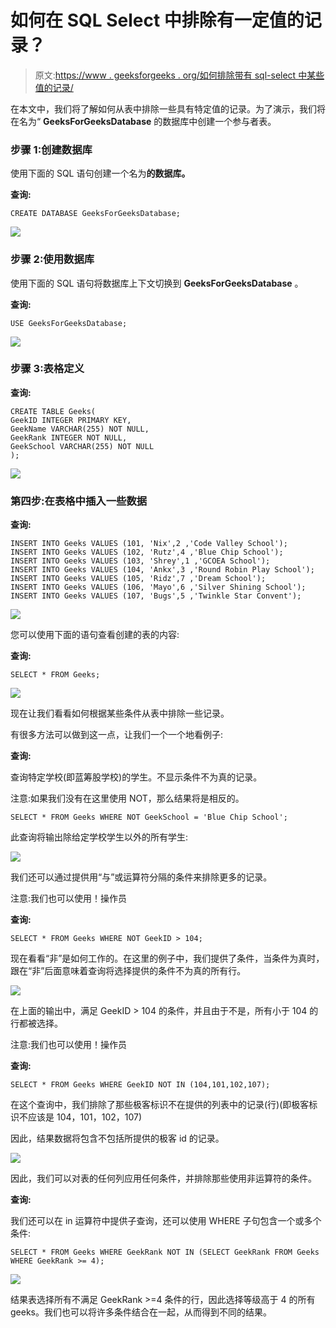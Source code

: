 # 如何在 SQL Select 中排除有一定值的记录？

> 原文:[https://www . geeksforgeeks . org/如何排除带有 sql-select 中某些值的记录/](https://www.geeksforgeeks.org/how-to-exclude-records-with-certain-values-in-sql-select/)

在本文中，我们将了解如何从表中排除一些具有特定值的记录。为了演示，我们将在名为“ **GeeksForGeeksDatabase** 的数据库中创建一个参与者表。

### 步骤 1:创建数据库

使用下面的 SQL 语句创建一个名为**的数据库。**

**查询:**

```
CREATE DATABASE GeeksForGeeksDatabase;
```

![](img/1a9bf5d5471e71e9dc4f087705b174be.png)

### 步骤 2:使用数据库

使用下面的 SQL 语句将数据库上下文切换到 **GeeksForGeeksDatabase** 。

**查询:**

```
USE GeeksForGeeksDatabase;
```

![](img/f2afe00095f67bc9f520bce2f9866778.png)

### 步骤 3:表格定义

**查询:**

```
CREATE TABLE Geeks(
GeekID INTEGER PRIMARY KEY,
GeekName VARCHAR(255) NOT NULL,
GeekRank INTEGER NOT NULL,
GeekSchool VARCHAR(255) NOT NULL
);
```

![](img/01f3a8fc0703f5c72476f7713aa5e2f5.png)

### 第四步:在表格中插入一些数据

**查询:**

```
INSERT INTO Geeks VALUES (101, 'Nix',2 ,'Code Valley School');
INSERT INTO Geeks VALUES (102, 'Rutz',4 ,'Blue Chip School');
INSERT INTO Geeks VALUES (103, 'Shrey',1 ,'GCOEA School');
INSERT INTO Geeks VALUES (104, 'Ankx',3 ,'Round Robin Play School');
INSERT INTO Geeks VALUES (105, 'Ridz',7 ,'Dream School');
INSERT INTO Geeks VALUES (106, 'Mayo',6 ,'Silver Shining School');
INSERT INTO Geeks VALUES (107, 'Bugs',5 ,'Twinkle Star Convent');
```

![](img/ab63083e875e7369687c1bb5c250589b.png)

您可以使用下面的语句查看创建的表的内容:

**查询:**

```
SELECT * FROM Geeks;
```

![](img/9a0133dc362ec9d26074359ce6f7b7f3.png)

现在让我们看看如何根据某些条件从表中排除一些记录。

有很多方法可以做到这一点，让我们一个一个地看例子:

**查询:**

查询特定学校(即蓝筹股学校)的学生。不显示条件不为真的记录。

注意:如果我们没有在这里使用 NOT，那么结果将是相反的。

```
SELECT * FROM Geeks WHERE NOT GeekSchool = 'Blue Chip School';
```

此查询将输出除给定学校学生以外的所有学生:

![](img/23a07ec63b2b5cc6d0cad44119163ae3.png)

我们还可以通过提供用“与”或运算符分隔的条件来排除更多的记录。

注意:我们也可以使用！操作员

**查询:**

```
SELECT * FROM Geeks WHERE NOT GeekID > 104;
```

现在看看“非”是如何工作的。在这里的例子中，我们提供了条件，当条件为真时，跟在“非”后面意味着查询将选择提供的条件不为真的所有行。

![](img/7a845c52834a583e00bbdf9086f138a9.png)

在上面的输出中，满足 GeekID > 104 的条件，并且由于不是，所有小于 104 的行都被选择。

注意:我们也可以使用！操作员

**查询:**

```
SELECT * FROM Geeks WHERE GeekID NOT IN (104,101,102,107);
```

在这个查询中，我们排除了那些极客标识不在提供的列表中的记录(行)(即极客标识不应该是 104，101，102，107)

因此，结果数据将包含不包括所提供的极客 id 的记录。

![](img/a02db0ab29ed12afab7da7ad09d6e13e.png)

因此，我们可以对表的任何列应用任何条件，并排除那些使用非运算符的条件。

**查询:**

我们还可以在 in 运算符中提供子查询，还可以使用 WHERE 子句包含一个或多个条件:

```
SELECT * FROM Geeks WHERE GeekRank NOT IN (SELECT GeekRank FROM Geeks WHERE GeekRank >= 4);
```

![](img/02ff6a95f19344c459e5be88a66ffaf0.png)

结果表选择所有不满足 GeekRank >=4 条件的行，因此选择等级高于 4 的所有 geeks。我们也可以将许多条件结合在一起，从而得到不同的结果。